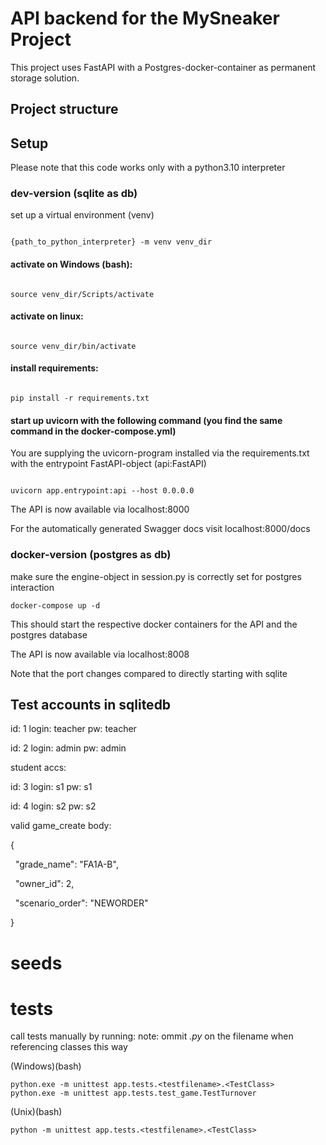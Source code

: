 # API backend for the MySneaker Project

This project uses FastAPI with a Postgres-docker-container as permanent storage solution. 

## Project structure

## Setup

Please note that this code works only with a python3.10 interpreter

### dev-version (sqlite as db)

set up a virtual environment (venv)

```

{path_to_python_interpreter} -m venv venv_dir

```

#### activate on Windows (bash):

```

source venv_dir/Scripts/activate

```

#### activate on linux:

```

source venv_dir/bin/activate

```

#### install requirements:

```

pip install -r requirements.txt

```

#### start up uvicorn with the following command (you find the same command in the docker-compose.yml)

You are supplying the uvicorn-program installed via the requirements.txt with the entrypoint FastAPI-object (api:FastAPI)

```

uvicorn app.entrypoint:api --host 0.0.0.0

```

  

The API is now available via localhost:8000

For the automatically generated Swagger docs visit localhost:8000/docs

### docker-version (postgres as db)

make sure the engine-object in session.py is correctly set for postgres interaction

```
docker-compose up -d
```

This should start the respective docker containers for the API and the postgres database

The API is now available via localhost:8008

Note that the port changes compared to directly starting with sqlite
  
  
  

## Test accounts in sqlitedb

  
id: 1
login: teacher
pw: teacher

  
id: 2
login: admin
pw: admin

student accs:

id: 3
login: s1
pw: s1

id: 4
login: s2
pw: s2


  

valid game_create body:

{

  "grade_name": "FA1A-B",

  "owner_id": 2,

  "scenario_order": "NEWORDER"

}

# seeds



# tests

call tests manually by running:
note: ommit _.py_ on the filename when referencing classes this way

(Windows)(bash)
``` 
python.exe -m unittest app.tests.<testfilename>.<TestClass>
python.exe -m unittest app.tests.test_game.TestTurnover

```

(Unix)(bash)
``` 
python -m unittest app.tests.<testfilename>.<TestClass>
```